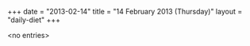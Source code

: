 +++
date = "2013-02-14"
title = "14 February 2013 (Thursday)"
layout = "daily-diet"
+++

\<no entries\>